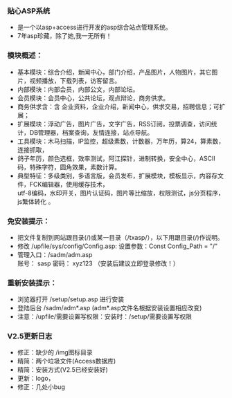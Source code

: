 
### 贴心ASP系统

* 是一个以asp+access进行开发的asp综合站点管理系统。
* 7年asp珍藏，除了她,我一无所有！

### 模块概述：

* 基本模块：综合介绍，新闻中心，部门介绍，产品图片，人物图片，其它图片，视频播放，下载列表，访客留言。
* 内部模块：内部会员，内部公文，内部论坛。
* 会员模块：会员中心，公共论坛，观点辩论，商务供求。
* 商务供求含：含 企业资料，企业介绍，新闻中心，供求交易，招聘信息；可扩展；
* 扩展模块：浮动广告，图片广告，文字广告，RSS订阅，投票调查，访问统计，DB管理器，档案查询，友情连接，站点导航。
* 工具模块：木马扫描，IP监控，超级素数，计数器，万年历，算24，算素数，连接抓取，
* 鸽子年历，颜色选框，效率测试，阿江探针，进制转换，安全中心，ASCII码，特殊字符，圆角效果，素数计算。
* 典型特征：多级类别，多语言版，会员发布，扩展模块，模板显示，内容存文件，FCK编辑器，使用缓存技术，  
  utf-8编码，水印开关，图片认证码，图片等比缩放，权限测试，js分页程序，js繁体转化 。

### 免安装提示：

* 把文件复制到网站跟目录(/)或某一目录（/txasp/），以下用跟目录(/)作说明。
* 修改 /upfile/sys/config/Config.asp: 设置参数：Const Config_Path = "/" 
* 管理入口：/sadm/adm.asp  
  账号： sasp 密码： xyz123 （安装后建议立即登录修改！）

### 重新安装提示：

* 浏览器打开 /setup/setup.asp 进行安装
* 登陆后台 /sadm/adm*.asp (adm*.asp文件名根据安装设置相应改变)
* 注意：/upfile/需要设置写权限：安装时：/setup/需要设置写权限

### V2.5更新日志

* 修正：缺少的 /img图标目录
* 精简：两个垃圾文件(Access数据库)
* 精简：安装方式(V2.5已经安装好)
* 更新：logo，
* 修正：几处小bug